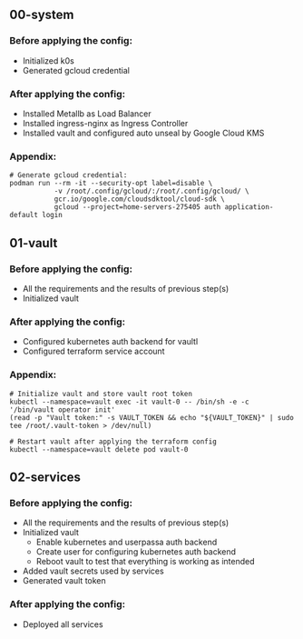 ## 00-system

### Before applying the config:

- Initialized k0s
- Generated gcloud credential

### After applying the config:

- Installed Metallb as Load Balancer
- Installed ingress-nginx as Ingress Controller
- Installed vault and configured auto unseal by Google Cloud KMS

### Appendix:

```shell
# Generate gcloud credential:
podman run --rm -it --security-opt label=disable \
           -v /root/.config/gcloud/:/root/.config/gcloud/ \
           gcr.io/google.com/cloudsdktool/cloud-sdk \
           gcloud --project=home-servers-275405 auth application-default login
```

## 01-vault

### Before applying the config:

- All the requirements and the results of previous step(s)
- Initialized vault

### After applying the config:

- Configured kubernetes auth backend for vaultl
- Configured terraform service account


### Appendix:

```shell
# Initialize vault and store vault root token
kubectl --namespace=vault exec -it vault-0 -- /bin/sh -e -c '/bin/vault operator init'
(read -p "Vault token:" -s VAULT_TOKEN && echo "${VAULT_TOKEN}" | sudo tee /root/.vault-token > /dev/null)
```

```shell
# Restart vault after applying the terraform config
kubectl --namespace=vault delete pod vault-0
```

## 02-services

### Before applying the config:

- All the requirements and the results of previous step(s)
- Initialized vault
  - Enable kubernetes and userpassa auth backend
  - Create user for configuring kubernetes auth backend
  - Reboot vault to test that everything is working as intended
- Added vault secrets used by services
- Generated vault token

### After applying the config:

- Deployed all services